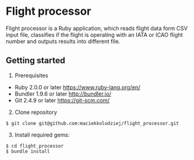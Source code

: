 # Flight processor
Flight processor is a Ruby application, which reads flight data form CSV input file, classifies if the flight 
is operating with an IATA or ICAO flight number and outputs results into different file.

## Getting started

1. Prerequisites
  * Ruby 2.0.0 or later https://www.ruby-lang.org/en/
  * Bundler 1.9.6 or later http://bundler.io/
  * Git 2.4.9 or later https://git-scm.com/

2. Clone repository
```
$ git clone git@github.com:maciekkolodziej/flight_processor.git
```

3. Install required gems:
```
$ cd flight_processor
$ bundle install
```
